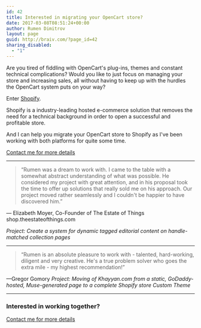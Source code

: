 ```yaml
---
id: 42
title: Interested in migrating your OpenCart store?
date: 2017-03-08T08:51:24+00:00
author: Rumen Dimitrov
layout: page
guid: http://braiv.com/?page_id=42
sharing_disabled:
  - "1"
---
```

Are you tired of fiddling with OpenCart's plug-ins, themes and constant technical complications? Would you like to just focus on managing your store and increasing sales, all without having to keep up with the hurdles the OpenCart system puts on your way?

Enter <a href="https://www.shopify.com/?ref=braiv" rel="noopener" target="_blank">Shopify</a>.

Shopify is a industry-leading hosted e-commerce solution that removes the need for a technical background in order to open a successful and profitable store.

And I can help you migrate your OpenCart store to Shopify as I've been working with both platforms for quite some time.

<a href="http://braiv.com/contact/" rel="noopener" target="_blank">Contact me for more details</a>

<hr />

<blockquote>“Rumen was a dream to work with. I came to the table with a somewhat abstract understanding of what was possible. He considered my project with great attention, and in his proposal took the time to offer up solutions that really sold me on his approach. Our project moved rather seamlessly and I couldn't be happier to have discovered him.”</blockquote>
— Elizabeth Moyer,
Co-Founder of The Estate of Things
shop.theestateofthings.com

<em>Project: Create a system for dynamic tagged editorial content on handle-matched collection pages</em>

<hr />

<blockquote>“Rumen is an absolute pleasure to work with - talented, hard-working, diligent and very creative. He's a true problem solver who goes the extra mile - my highest recommendation!”</blockquote>
—Gregor Gomory
<em>Project: Moving of Khayyan.com from a static, GoDaddy-hosted, Muse-generated page to a complete Shopify store Custom Theme</em>

<hr />

<h3>Interested in working together?</h3>
<a href="http://braiv.com/contact/">Contact me for more details</a>